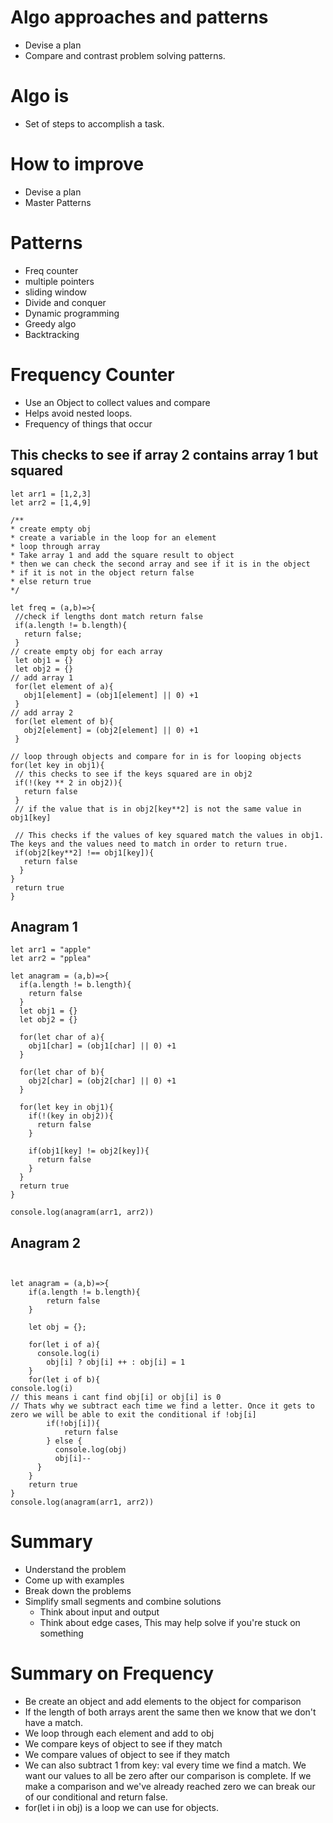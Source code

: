 # Algo approaches and patterns
- Devise a plan
- Compare and contrast problem solving patterns.

# Algo is
- Set of steps to accomplish a task.
 
 # How to improve
 - Devise a plan 
 - Master Patterns

 # Patterns
 - Freq counter
 - multiple pointers
 - sliding window
 - Divide and conquer
 - Dynamic programming 
 - Greedy algo
 - Backtracking

 # Frequency Counter
 - Use an Object to collect values and compare 
 - Helps avoid nested loops.
 - Frequency of things that occur

## This checks to see if array 2 contains array 1 but squared
 ```
let arr1 = [1,2,3]
let arr2 = [1,4,9]

/**
 * create empty obj
 * create a variable in the loop for an element
 * loop through array
 * Take array 1 and add the square result to object
 * then we can check the second array and see if it is in the object
 * if it is not in the object return false
 * else return true
 */

let freq = (a,b)=>{
  //check if lengths dont match return false
  if(a.length != b.length){
    return false;
  }
// create empty obj for each array
  let obj1 = {}
  let obj2 = {}
// add array 1
  for(let element of a){
    obj1[element] = (obj1[element] || 0) +1
  }
// add array 2
  for(let element of b){
    obj2[element] = (obj2[element] || 0) +1
  }

// loop through objects and compare for in is for looping objects
for(let key in obj1){
  // this checks to see if the keys squared are in obj2
  if(!(key ** 2 in obj2)){
    return false
  }
  // if the value that is in obj2[key**2] is not the same value in obj1[key]

  // This checks if the values of key squared match the values in obj1. The keys and the values need to match in order to return true.
  if(obj2[key**2] !== obj1[key]){
    return false
   }
 }
  return true
}

```

## Anagram 1
```
let arr1 = "apple"
let arr2 = "pplea"

let anagram = (a,b)=>{
  if(a.length != b.length){
    return false
  }
  let obj1 = {}
  let obj2 = {}

  for(let char of a){
    obj1[char] = (obj1[char] || 0) +1
  }

  for(let char of b){
    obj2[char] = (obj2[char] || 0) +1
  }

  for(let key in obj1){
    if(!(key in obj2)){
      return false
    }

    if(obj1[key] != obj2[key]){
      return false
    }
  }
  return true
}

console.log(anagram(arr1, arr2))
```
## Anagram 2
```


let anagram = (a,b)=>{
    if(a.length != b.length){
        return false
    }

    let obj = {};

    for(let i of a){
      console.log(i)
        obj[i] ? obj[i] ++ : obj[i] = 1
    }
    for(let i of b){
console.log(i)
// this means i cant find obj[i] or obj[i] is 0
// Thats why we subtract each time we find a letter. Once it gets to zero we will be able to exit the conditional if !obj[i]
        if(!obj[i]){
            return false
        } else { 
          console.log(obj)
          obj[i]--
      }
    }
    return true
}
console.log(anagram(arr1, arr2))

```

# Summary
- Understand the problem
- Come up with examples
- Break down the problems
- Simplify small segments and combine solutions 
    - Think about input and output
    - Think about edge cases, This may help solve if you're stuck on something

# Summary on Frequency
- Be create an object and add elements to the object for comparison
- If the length of both arrays arent the same then we know that we don't have a match.
- We loop through each element and add to obj
- We compare keys of object to see if they match
- We compare values of object to see if they match
- We can also subtract 1 from key: val every time we find a match. We want our values to all be zero after our comparison is complete. If we make a comparison and we've already reached zero we can break our of our conditional and return false. 
- for(let i in obj) is a loop we can use for objects.